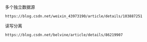 
多个独立数据源
```
https://blog.csdn.net/weixin_43973190/article/details/103887251
```

读写分离
```
https://blog.csdn.net/belvine/article/details/86219907
```
